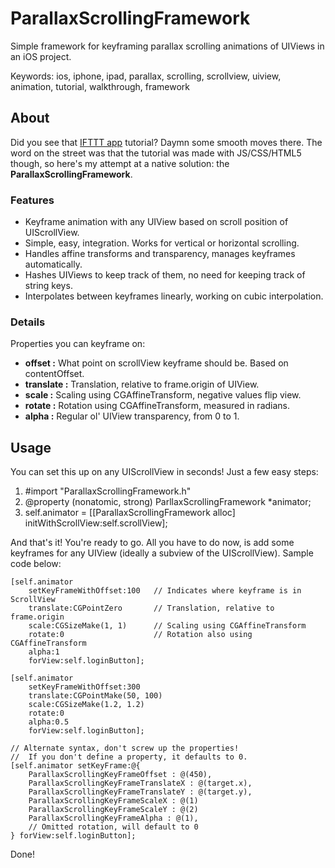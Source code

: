 ParallaxScrollingFramework
==========================

Simple framework for keyframing parallax scrolling animations of UIViews in an iOS project.

Keywords: ios, iphone, ipad, parallax, scrolling, scrollview, uiview, animation, tutorial, walkthrough, framework

## About
Did you see that [IFTTT app](https://itunes.apple.com/us/app/ifttt/id660944635?mt=8) tutorial? Daymn some smooth moves there.
The word on the street was that the tutorial was made with JS/CSS/HTML5 though,
so here's my attempt at a native solution: the **ParallaxScrollingFramework**.

### Features
 * Keyframe animation with any UIView based on scroll position of UIScrollView.
 * Simple, easy, integration. Works for vertical or horizontal scrolling.
 * Handles affine transforms and transparency, manages keyframes automatically.
 * Hashes UIViews to keep track of them, no need for keeping track of string keys.
 * Interpolates between keyframes linearly, working on cubic interpolation.

### Details
Properties you can keyframe on:
 - **offset :** What point on scrollView keyframe should be. Based on contentOffset.
 - **translate :** Translation, relative to frame.origin of UIView.
 - **scale :** Scaling using CGAffineTransform, negative values flip view.
 - **rotate :** Rotation using CGAffineTransform, measured in radians.
 - **alpha :** Regular ol' UIView transparency, from 0 to 1.

## Usage
You can set this up on any UIScrollView in seconds! Just a few easy steps:

 1. #import "ParallaxScrollingFramework.h"
 2. @property (nonatomic, strong) ParllaxScrollingFramework \*animator;
 3. self.animator = [[ParallaxScrollingFramework alloc] initWithScrollView:self.scrollView];

And that's it! You're ready to go. All you have to do now, is add some keyframes
for any UIView (ideally a subview of the UIScrollView). Sample code below:

	[self.animator
		setKeyFrameWithOffset:100	// Indicates where keyframe is in ScrollView
		translate:CGPointZero		// Translation, relative to frame.origin
		scale:CGSizeMake(1, 1)		// Scaling using CGAffineTransform
		rotate:0					// Rotation also using CGAffineTransform
		alpha:1
		forView:self.loginButton];

	[self.animator
		setKeyFrameWithOffset:300
		translate:CGPointMake(50, 100)
		scale:CGSizeMake(1.2, 1.2)
		rotate:0
		alpha:0.5
		forView:self.loginButton];

	// Alternate syntax, don't screw up the properties!
	//	If you don't define a property, it defaults to 0.
	[self.animator setKeyFrame:@{
		ParallaxScrollingKeyFrameOffset : @(450),
		ParallaxScrollingKeyFrameTranslateX : @(target.x),
		ParallaxScrollingKeyFrameTranslateY : @(target.y),
		ParallaxScrollingKeyFrameScaleX : @(1)
		ParallaxScrollingKeyFrameScaleY : @(2)
		ParallaxScrollingKeyFrameAlpha : @(1),
		// Omitted rotation, will default to 0
	} forView:self.loginButton];

Done!

